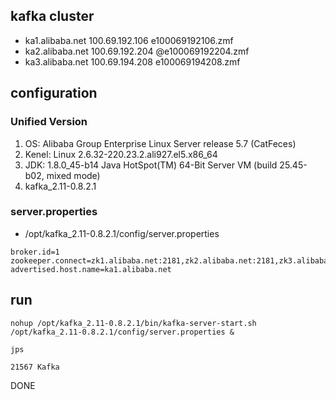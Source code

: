 kafka cluster
----
- ka1.alibaba.net 100.69.192.106 e100069192106.zmf
- ka2.alibaba.net 100.69.192.204 @e100069192204.zmf
- ka3.alibaba.net 100.69.194.208 e100069194208.zmf

## configuration
### Unified Version

1. OS: Alibaba Group Enterprise Linux Server release 5.7 (CatFeces)
1. Kenel: Linux 2.6.32-220.23.2.ali927.el5.x86_64
1. JDK: 1.8.0_45-b14 Java HotSpot(TM) 64-Bit Server VM (build 25.45-b02, mixed mode)
1. kafka_2.11-0.8.2.1

### server.properties
- /opt/kafka_2.11-0.8.2.1/config/server.properties

```
broker.id=1
zookeeper.connect=zk1.alibaba.net:2181,zk2.alibaba.net:2181,zk3.alibaba.net:2181
advertised.host.name=ka1.alibaba.net
```

## run
```
nohup /opt/kafka_2.11-0.8.2.1/bin/kafka-server-start.sh /opt/kafka_2.11-0.8.2.1/config/server.properties &
```

```
jps

21567 Kafka
```

DONE